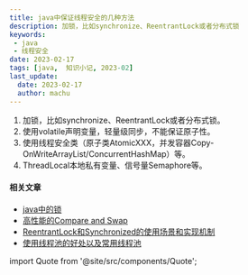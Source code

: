 ```yaml
---
title: java中保证线程安全的几种方法
description: 加锁，比如synchronize、ReentrantLock或者分布式锁
keywords:
 - java
 - 线程安全
date: 2023-02-17
tags: [java,  知识小记, 2023-02]
last_update:
  date: 2023-02-17
  author: machu
---
```





1. 加锁，比如synchronize、ReentrantLock或者分布式锁。
2. 使用volatile声明变量，轻量级同步，不能保证原子性。
3. 使用线程安全类（原子类AtomicXXX，并发容器Copy-OnWriteArrayList/ConcurrentHashMap）等。
4. ThreadLocal本地私有变量、信号量Semaphore等。



#### 相关文章

- [java中的锁](https://machu.top/docs/小记/2023-02/18java中的锁)
- [高性能的Compare and Swap](https://machu.top/docs/小记/2023-02/19高性能的Compare%20and%20Swap)
- [ReentrantLock和Synchronized的使用场景和实现机制](https://machu.top/docs/小记/2023-02/20ReentrantLock和Synchronized的使用场景和实现机制)
- [使用线程池的好处以及常用线程池](https://machu.top/docs/小记/2023-02/21使用线程池的好处)


import Quote from '@site/src/components/Quote';

> <Quote></Quote>
